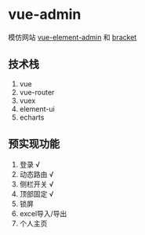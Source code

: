 # vue-admin
模仿网站 [vue-element-admin](https://github.com/PanJiaChen/vue-element-admin "vue-element-admin") 和 [bracket](http://themepixels.me/bracket/app/index.html "bracket")

## 技术栈
1. vue
2. vue-router
3. vuex
4. element-ui
5. echarts

## 预实现功能
1. 登录 √
2. 动态路由 √
3. 侧栏开关 √
4. 顶部固定 √
5. 锁屏
6. excel导入/导出
7. 个人主页